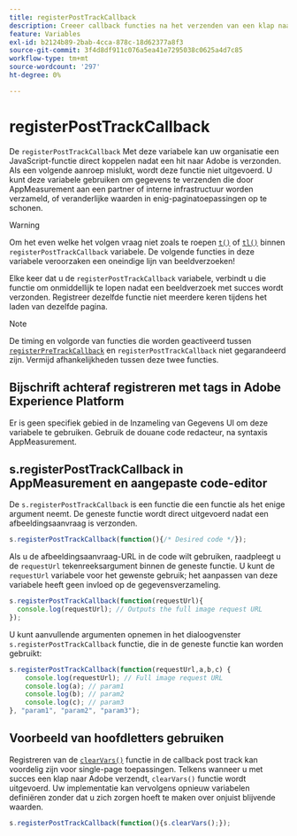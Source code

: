 ```yaml
---
title: registerPostTrackCallback
description: Creeer callback functies na het verzenden van een klap naar Adobe.
feature: Variables
exl-id: b2124b89-2bab-4cca-878c-18d62377a8f3
source-git-commit: 3f4d8df911c076a5ea41e7295038c0625a4d7c85
workflow-type: tm+mt
source-wordcount: '297'
ht-degree: 0%

---
```


# registerPostTrackCallback

De `registerPostTrackCallback` Met deze variabele kan uw organisatie een JavaScript-functie direct koppelen nadat een hit naar Adobe is verzonden. Als een volgende aanroep mislukt, wordt deze functie niet uitgevoerd. U kunt deze variabele gebruiken om gegevens te verzenden die door AppMeasurement aan een partner of interne infrastructuur worden verzameld, of veranderlijke waarden in enig-paginatoepassingen op te schonen.

>[!WARNING]
>
>Om het even welke het volgen vraag niet zoals te roepen [`t()`](t-method.md) of [`tl()`](tl-method.md) binnen `registerPostTrackCallback` variabele. De volgende functies in deze variabele veroorzaken een oneindige lijn van beeldverzoeken!

Elke keer dat u de `registerPostTrackCallback` variabele, verbindt u die functie om onmiddellijk te lopen nadat een beeldverzoek met succes wordt verzonden. Registreer dezelfde functie niet meerdere keren tijdens het laden van dezelfde pagina.

>[!NOTE]
>
>De timing en volgorde van functies die worden geactiveerd tussen [`registerPreTrackCallback`](registerpretrackcallback.md) en `registerPostTrackCallback` niet gegarandeerd zijn. Vermijd afhankelijkheden tussen deze twee functies.

## Bijschrift achteraf registreren met tags in Adobe Experience Platform

Er is geen specifiek gebied in de Inzameling van Gegevens UI om deze variabele te gebruiken. Gebruik de douane code redacteur, na syntaxis AppMeasurement.

## s.registerPostTrackCallback in AppMeasurement en aangepaste code-editor

De `s.registerPostTrackCallback` is een functie die een functie als het enige argument neemt. De geneste functie wordt direct uitgevoerd nadat een afbeeldingsaanvraag is verzonden.

```js
s.registerPostTrackCallback(function(){/* Desired code */});
```

Als u de afbeeldingsaanvraag-URL in de code wilt gebruiken, raadpleegt u de `requestUrl` tekenreeksargument binnen de geneste functie. U kunt de `requestUrl` variabele voor het gewenste gebruik; het aanpassen van deze variabele heeft geen invloed op de gegevensverzameling.

```js
s.registerPostTrackCallback(function(requestUrl){
  console.log(requestUrl); // Outputs the full image request URL
});
```

U kunt aanvullende argumenten opnemen in het dialoogvenster `s.registerPostTrackCallback` functie, die in de geneste functie kan worden gebruikt:

```js
s.registerPostTrackCallback(function(requestUrl,a,b,c) {
    console.log(requestUrl); // Full image request URL
    console.log(a); // param1
    console.log(b); // param2
    console.log(c); // param3
}, "param1", "param2", "param3");
```

## Voorbeeld van hoofdletters gebruiken

Registreren van de [`clearVars()`](clearvars.md) functie in de callback post track kan voordelig zijn voor single-page toepassingen. Telkens wanneer u met succes een klap naar Adobe verzendt, `clearVars()` functie wordt uitgevoerd. Uw implementatie kan vervolgens opnieuw variabelen definiëren zonder dat u zich zorgen hoeft te maken over onjuist blijvende waarden.

```js
s.registerPostTrackCallback(function(){s.clearVars();});
```
